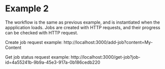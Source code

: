 Example 2
=========

The workflow is the same as previous example, and is instantiated when the appplication loads. Jobs are created with HTTP requests, and their progress can be checked with HTTP request.

Create job request example:
  http://localhost:3000/add-job?content=My-Content

Get job status  request example:
  http://localhost:3000/get-job?job-id=4a55241b-9b9a-45e3-917a-0b186cedb220